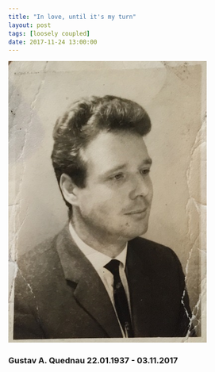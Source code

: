 ```yaml
---
title: "In love, until it's my turn"
layout: post
tags: [loosely coupled]
date: 2017-11-24 13:00:00
---
```


![Gustav Quednau](/public/assets/Gustav_1963.jpg)

### Gustav A. Quednau 22.01.1937 - 03.11.2017





[1]: http://realfiction.net/remorse
